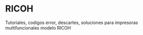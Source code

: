 # RICOH
Tutoriales, codigos error, descartes, soluciones para impresoras multifuncionales modelo RICOH
